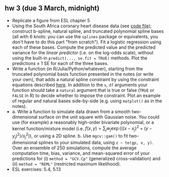 ## hw 3 (due 3 March, midnight)

* Replicate a figure from ESL chapter 5
* Using the South Africa coronary heart disease data (see [code file](../code/southafrica.R)); construct b-spline, natural spline, and truncated polynomial spline bases (all with 6 knots: you can use the `splines` package or equivalents, you don't have to do this part "from scratch"). Fit a logistic regression using each of these bases. Compute the predicted value and the predicted variance for the *linear predictor* (i.e. on the log-odds scale), without using the built-in `predict(..., se.fit = TRUE)` methods.  Plot the predictions ± 1 SE for each of the three bases.
* Write a function (in R/Julia/Python/whatever), starting from the truncated polynomial basis function presented in the notes (or write your own), that adds a natural spline constraint by using the constraint equations described [here](https://stats.stackexchange.com/questions/172217/why-are-the-basis-functions-for-natural-cubic-splines-expressed-as-they-are-es). In addition to the `x`, `df` arguments your function should take a `natural` argument that is true or false (`TRUE` or `FALSE` in R) to decide whether to impose the constraint. Plot an example of regular and natural bases side-by-side (e.g. using `matplot()` as in the notes).
*  a. Write a function to simulate data drawn from a smooth two-dimensional surface on the unit square with Gaussian noise. You could use (for example) a reasonably high-order bivariate polynomial, or a kernel function/mixture model (i.e. $f(x,y) = \sum_j w_j \exp(((x-x_j)^2 + (y-y_j)^2)/s_j^2)$), or using a 2D spline.
b. Use `mgcv::gam()` to fit two-dimensional splines to your simulated data, using `z ~ te(gp, x, y)`. Over an ensemble of 250 simulations, compute the average computation time, bias, variance, and mean-squared error of your predictions for (i) `method = "GCV.Cp"` (generalized cross-validation) and (ii) `method = "REML"` (restricted maximum likelihood).
* ESL exercises: 5.4, 5.13
